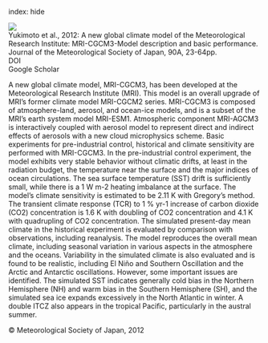 index: hide

<div class="Citation">
    <div class="Citation-thumb CitationThumb-linked"  data-href="https://doi.org/10.2151/jmsj.2012-a02">
      <img src="https://static.claimspace.cloud/climate-study-static/refs/thumbs/12/Yukimoto_et_al_2012-thumb.png" />
    </div>

  <div class="Citation-body">
    <div class="Citation-text">Yukimoto et al., 2012: A new global climate model of the Meteorological Research Institute: MRI-CGCM3-Model description and basic performance. <span class="Article-journal">Journal of the Meteorological Society of Japan, </span><span class="Article-volume">90A, </span>23-64pp.</div>
    <div class="Citation-links">
      <div class="CitationLink" data-href="https://doi.org/10.2151/jmsj.2012-a02">
        <div class="CitationLink-icon CitationLink-Doi"></div>
        <div class="CitationLink-text">DOI</div>
      </div>
      <div class="CitationLink" data-href="https://scholar.google.com/scholar?q=10.2151/jmsj.2012-a02">
        <div class="CitationLink-icon CitationLink-Scholar"></div>
        <div class="CitationLink-text">Google Scholar</div>
      </div>
    </div>
  </div>
</div>

A new global climate model, MRI-CGCM3, has been developed at the Meteorological Research Institute (MRI). This model is an overall upgrade of MRI’s former climate model MRI-CGCM2 series. MRI-CGCM3 is composed of atmosphere-land, aerosol, and ocean-ice models, and is a subset of the MRI’s earth system model MRI-ESM1. Atmospheric component MRI-AGCM3 is interactively coupled with aerosol model to represent direct and indirect effects of aerosols with a new cloud microphysics scheme. Basic experiments for pre-industrial control, historical and climate sensitivity are performed with MRI-CGCM3. In the pre-industrial control experiment, the model exhibits very stable behavior without climatic drifts, at least in the radiation budget, the temperature near the surface and the major indices of ocean circulations. The sea surface temperature (SST) drift is sufficiently small, while there is a 1 W m-2 heating imbalance at the surface. The model’s climate sensitivity is estimated to be 2.11 K with Gregory’s method. The transient climate response (TCR) to 1 % yr-1 increase of carbon dioxide (CO2) concentration is 1.6 K with doubling of CO2 concentration and 4.1 K with quadrupling of CO2 concentration. The simulated present-day mean climate in the historical experiment is evaluated by comparison with observations, including reanalysis. The model reproduces the overall mean climate, including seasonal variation in various aspects in the atmosphere and the oceans. Variability in the simulated climate is also evaluated and is found to be realistic, including El Niño and Southern Oscillation and the Arctic and Antarctic oscillations. However, some important issues are identified. The simulated SST indicates generally cold bias in the Northern Hemisphere (NH) and warm bias in the Southern Hemisphere (SH), and the simulated sea ice expands excessively in the North Atlantic in winter. A double ITCZ also appears in the tropical Pacific, particularly in the austral summer.

<div class="Citation-copy">
&copy; Meteorological Society of Japan, 2012
</div>